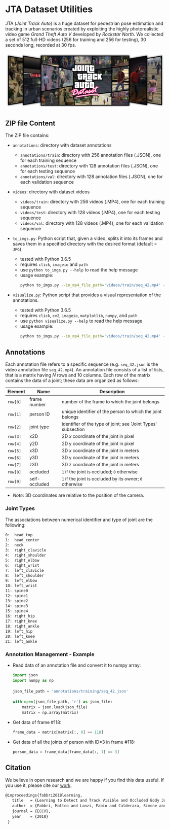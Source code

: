 # JTA Dataset Utilities

JTA (_Joint Track Auto_) is a huge dataset for pedestrian pose estimation and tracking in urban scenarios created by exploiting the highly photorealistic video game *Grand Theft Auto V* developed by *Rockstar North*. 
We collected a set of 512 full-HD videos (256 for training and 256 for testing), 30 seconds long, recorded at 30 fps.

![banner](jta_banner.png)



## ZIP file Content 

The ZIP file contains:
- `annotations`: directory with dataset annotations
    - `annotations/train`: directory with 256 annotation files (.JSON), one for each training sequence
    - `annotations/test`: directory with 128 annotation files (.JSON), one for each testing sequence
    - `annotations/val`: directory with 128 annotation files (.JSON), one for each validation sequence

- `videos`: directory with dataset videos
    - `videos/train`: directory with 256 videos (.MP4), one for each training sequence
    - `videos/test`: directory with 128 videos (.MP4), one for each testing sequence
    - `videos/val`: directory with 128 videos (.MP4), one for each validation sequence

- `to_imgs.py`: Python script that, given a video, splits it into its frames and saves them in a specified directory with the desired format (default = `JPG`)
    - tested with Python 3.6.5
    - requires `click`, `imageio` and `path`
    - use `python to_imgs.py --help` to read the help message
    - usage example: 
        ````bash
        python to_imgs.py --in_mp4_file_path='videos/train/seq_42.mp4' --out_dir_path='frames/seq_42'
        ````

- `visualize.py`: Python script that provides a visual representation of the annotations.
    - tested with Python 3.6.5
    - requires `click`, `cv2`, `imageio`,  `matplotlib`, `numpy`,  and `path`
    - use `python visualize.py --help` to read the help message
    - usage example: 
      ```bash
      python to_imgs.py --in_mp4_file_path='videos/train/seq_42.mp4' --json_file_path='annotations/train/seq_42.json' --out_mp4_file_path='vis_ann/seq_42.mp4'
      ```



## Annotations 

Each annotation file refers to a specific sequence (e.g. `seq_42.json` is the video annotation file `seq_42.mp4`). An annotation file consists of a list of lists, that is a matrix having _N_ rows and 10 columns. Each row of the matrix contains the data of a joint; these data are organized as follows:

| Element  | Name          | Description                                                   |
| -------- | ------------- | ------------------------------------------------------------- |
| `row[0]` | frame number  | number of the frame to which the joint belongs                |
| `row[1]` | person ID     | unique identifier of the person to which the joint belongs    |
| `row[2]` | joint type    | identifier of the type of joint; see 'Joint Types' subsection |
| `row[3]` | x2D           | 2D _x_ coordinate of the joint in pixel                       |
| `row[4]` | y2D           | 2D y coordinate of the joint in pixel                         |
| `row[5]` | x3D           | 3D _x_ coordinate of the joint in meters                      |
| `row[6]` | y3D           | 3D y coordinate of the joint in meters                        |
| `row[7]` | z3D           | 3D z coordinate of the joint in meters                        |
| `row[8]` | occluded      | `1` if the joint is occluded; `0` otherwise                   |
| `row[9]` | self-occluded | `1` if the joint is occluded by its owner; `0` otherwise      |

* _Note_: 3D coordinates are relative to the position of the camera.

### Joint Types

The associations between numerical identifier and type of joint are the following:

```
0:  head_top
1:  head_center
2:  neck
3:  right_clavicle
4:  right_shoulder
5:  right_elbow
6:  right_wrist
7:  left_clavicle
8:  left_shoulder
9:  left_elbow
10: left_wrist
11: spine0
12: spine1
13: spine2
14: spine3
15: spine4
16: right_hip
17: right_knee
18: right_ankle
19: left_hip
20: left_knee
21: left_ankle
```

### Annotation Management - Example

* Read data of an annotation file and convert it to numpy array:

  ```python
  import json
  import numpy as np
  
  json_file_path = 'annotations/training/seq_42.json'
  
  with open(json_file_path, 'r') as json_file:
      matrix = json.load(json_file)
      matrix = np.array(matrix)
  ```

- Get data of frame #118:

  ```python
  frame_data = matrix[matrix[:, 0] == 118]
  ```

- Get data of all the joints of person with ID=3 in frame #118:

  ```python
  person_data = frame_data[frame_data[:, 1] == 3]
  ```
  
## Citation

We believe in open research and we are happy if you find this data useful. If you use it, please cite our [work](https://arxiv.org/abs/1803.08319).

```latex
@inproceedings{fabbri2018learning,
   title   = {Learning to Detect and Track Visible and Occluded Body Joints in a Virtual World},
   author  = {Fabbri, Matteo and Lanzi, Fabio and Calderara, Simone and Palazzi, Andrea and Vezzani, Roberto and Cucchiara, Rita},
   journal = {ECCV},
   year    = {2018}
 }
```
